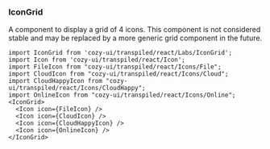 ### IconGrid

A component to display a grid of 4 icons. This component is not considered stable and may be replaced by a more generic grid component in the future.

```
import IconGrid from 'cozy-ui/transpiled/react/Labs/IconGrid';
import Icon from 'cozy-ui/transpiled/react/Icon';
import FileIcon from "cozy-ui/transpiled/react/Icons/File";
import CloudIcon from "cozy-ui/transpiled/react/Icons/Cloud";
import CloudHappyIcon from "cozy-ui/transpiled/react/Icons/CloudHappy";
import OnlineIcon from "cozy-ui/transpiled/react/Icons/Online";
<IconGrid>
  <Icon icon={FileIcon} />
  <Icon icon={CloudIcon} />
  <Icon icon={CloudHappyIcon} />
  <Icon icon={OnlineIcon} />
</IconGrid>
```
